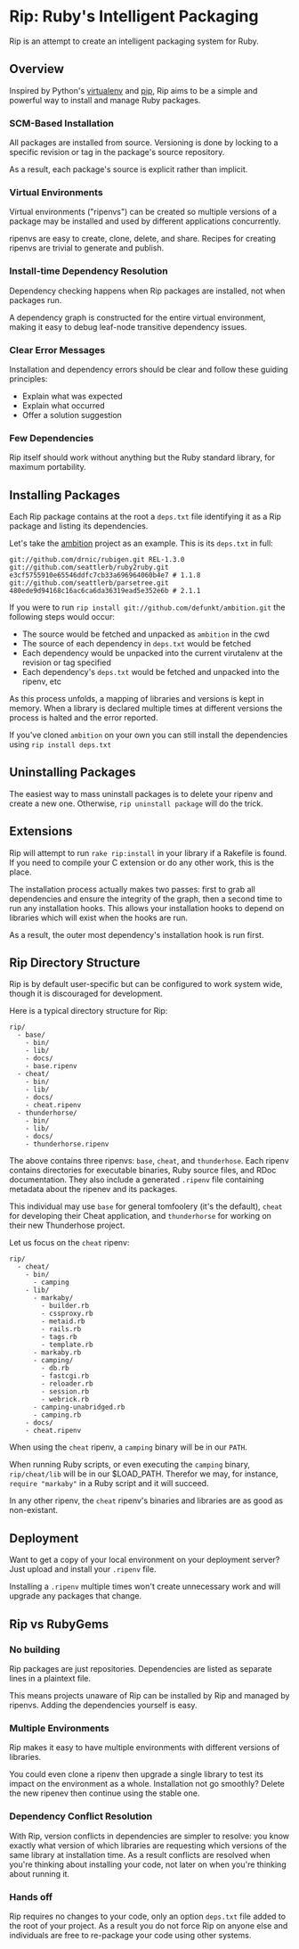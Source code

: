 Rip: Ruby's Intelligent Packaging
=================================

Rip is an attempt to create an intelligent packaging system
for Ruby.

Overview
--------

Inspired by Python's [virtualenv][1] and [pip][2], Rip aims to be a
simple and powerful way to install and manage Ruby packages.

### SCM-Based Installation

All packages are installed from source. Versioning is done by locking
to a specific revision or tag in the package's source repository.

As a result, each package's source is explicit rather than implicit.

### Virtual Environments

Virtual environments ("ripenvs") can be created so multiple versions of 
a package may be installed and used by different applications concurrently.

ripenvs are easy to create, clone, delete, and share. Recipes for creating
ripenvs are trivial to generate and publish.

### Install-time Dependency Resolution

Dependency checking happens when Rip packages are installed, not
when packages run.

A dependency graph is constructed for the entire virtual environment,
making it easy to debug leaf-node transitive dependency issues.

### Clear Error Messages

Installation and dependency errors should be clear and follow these
guiding principles:

* Explain what was expected
* Explain what occurred
* Offer a solution suggestion

### Few Dependencies

Rip itself should work without anything but the Ruby standard 
library, for maximum portability.

Installing Packages
-------------------

Each Rip package contains at the root a `deps.txt` file identifying
it as a Rip package and listing its dependencies.

Let's take the [ambition][3] project as an example. This is its
`deps.txt` in full:

    git://github.com/drnic/rubigen.git REL-1.3.0
    git://github.com/seattlerb/ruby2ruby.git e3cf5755910e65546ddfc7cb33a696964060b4e7 # 1.1.8
    git://github.com/seattlerb/parsetree.git 480ede9d94168c16ac6ca6da36319ead5e352e6b # 2.1.1

If you were to run `rip install git://github.com/defunkt/ambition.git` 
the following steps would occur:

* The source would be fetched and unpacked as `ambition` in the cwd
* The source of each dependency in `deps.txt` would be fetched
* Each dependency would be unpacked into the current virutalenv at the revision or tag specified
* Each dependency's `deps.txt` would be fetched and unpacked into the ripenv, etc

As this process unfolds, a mapping of libraries and versions is kept 
in memory. When a library is declared multiple times at different 
versions the process is halted and the error reported.

If you've cloned `ambition` on your own you can still install the 
dependencies using `rip install deps.txt`

Uninstalling Packages
---------------------

The easiest way to mass uninstall packages is to delete your ripenv 
and create a new one. Otherwise, `rip uninstall package` will do the trick.

Extensions
----------

Rip will attempt to run `rake rip:install` in your library if a 
Rakefile is found. If you need to compile your C extension or do
any other work, this is the place.

The installation process actually makes two passes: first to grab 
all dependencies and ensure the integrity of the graph, then a 
second time to run any installation hooks. This allows your installation
hooks to depend on libraries which will exist when the hooks are run.

As a result, the outer most dependency's installation hook is run first. 

Rip Directory Structure
-----------------------

Rip is by default user-specific but can be configured to work system wide, 
though it is discouraged for development.

Here is a typical directory structure for Rip:

    rip/
      - base/
        - bin/
        - lib/
        - docs/
        - base.ripenv    
      - cheat/
        - bin/
        - lib/
        - docs/
        - cheat.ripenv     
      - thunderhorse/
        - bin/
        - lib/
        - docs/
        - thunderhorse.ripenv

The above contains three ripenvs: `base`, `cheat`, and `thunderhose`. Each ripenv
contains directories for executable binaries, Ruby source files, and RDoc documentation.
They also include a generated `.ripenv` file containing metadata about the ripenev and its
packages.

This individual may use `base` for general tomfoolery (it's the default), `cheat` for 
developing their Cheat application, and `thunderhorse` for working on their new 
Thunderhose project.

Let us focus on the `cheat` ripenv:

    rip/
      - cheat/
        - bin/
          - camping
        - lib/
          - markaby/
            - builder.rb
            - cssproxy.rb
            - metaid.rb
            - rails.rb
            - tags.rb
            - template.rb
          - markaby.rb
          - camping/
            - db.rb
            - fastcgi.rb
            - reloader.rb
            - session.rb
            - webrick.rb
          - camping-unabridged.rb
          - camping.rb
        - docs/
        - cheat.ripenv

When using the `cheat` ripenv, a `camping` binary will be in our `PATH`.

When running Ruby scripts, or even executing the `camping` binary, 
`rip/cheat/lib` will be in our $LOAD_PATH. Therefor we may, for instance, 
`require "markaby"` in a Ruby script and it will succeed.

In any other ripenv, the `cheat` ripenv's binaries and libraries are as
good as non-existant.

Deployment
----------

Want to get a copy of your local environment on your deployment server? Just
upload and install your `.ripenv` file.

Installing a `.ripenv` multiple times won't create unnecessary work and will
upgrade any packages that change.

Rip vs RubyGems
---------------

### No building

Rip packages are just repositories. Dependencies are listed as separate lines in a plaintext file.

This means projects unaware of Rip can be installed by Rip and managed by
ripenvs. Adding the dependencies yourself is easy.

### Multiple Environments

Rip makes it easy to have multiple environments with different versions of libraries.

You could even clone a ripenv then upgrade a single library to test its impact
on the environment as a whole. Installation not go smoothly? Delete the new 
ripenev then continue using the stable one.

### Dependency Conflict Resolution

With Rip, version conflicts in dependencies are simpler to resolve: you
know exactly what version of which libraries are requesting which versions
of the same library at installation time. As a result conflicts are resolved
when you're thinking about installing your code, not later on when you're
thinking about running it.

### Hands off

Rip requires no changes to your code, only an option `deps.txt` file added
to the root of your project. As a result you do not force Rip on anyone else
and individuals are free to re-package your code using other systems.

[1]: http://pypi.python.org/pypi/virtualenv
[2]: http://pypi.python.org/pypi/pip
[3]: http://github.com/defunkt/ambition
